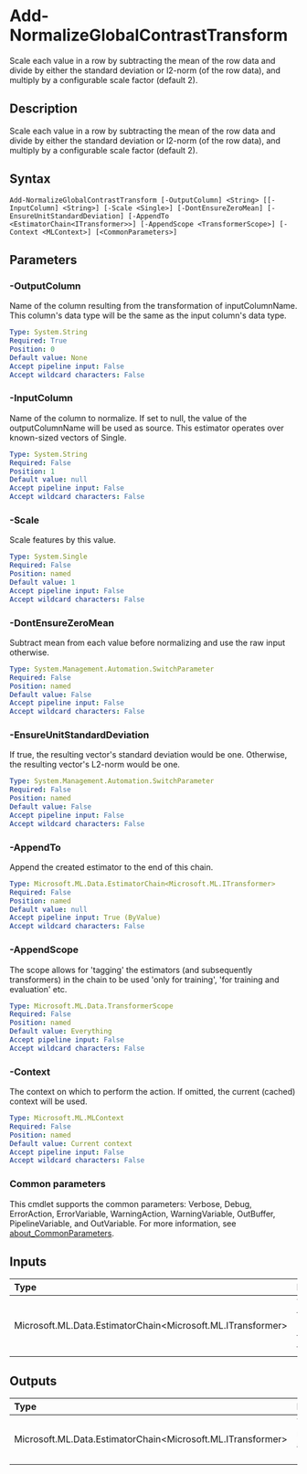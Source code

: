# Add-NormalizeGlobalContrastTransform

Scale each value in a row by subtracting the mean of the row data and divide by either the standard deviation or l2-norm (of the row data), and multiply by a configurable scale factor (default 2).

## Description

Scale each value in a row by subtracting the mean of the row data and divide by either the standard deviation or l2-norm (of the row data), and multiply by a configurable scale factor (default 2).

## Syntax

```
Add-NormalizeGlobalContrastTransform [-OutputColumn] <String> [[-InputColumn] <String>] [-Scale <Single>] [-DontEnsureZeroMean] [-EnsureUnitStandardDeviation] [-AppendTo <EstimatorChain<ITransformer>>] [-AppendScope <TransformerScope>] [-Context <MLContext>] [<CommonParameters>]
```

## Parameters

### -OutputColumn

Name of the column resulting from the transformation of inputColumnName. This column's data type will be the same as the input column's data type.

```yaml
Type: System.String
Required: True
Position: 0
Default value: None
Accept pipeline input: False
Accept wildcard characters: False
```

### -InputColumn

Name of the column to normalize. If set to null, the value of the outputColumnName will be used as source. This estimator operates over known-sized vectors of Single.

```yaml
Type: System.String
Required: False
Position: 1
Default value: null
Accept pipeline input: False
Accept wildcard characters: False
```

### -Scale

Scale features by this value.

```yaml
Type: System.Single
Required: False
Position: named
Default value: 1
Accept pipeline input: False
Accept wildcard characters: False
```

### -DontEnsureZeroMean

Subtract mean from each value before normalizing and use the raw input otherwise.

```yaml
Type: System.Management.Automation.SwitchParameter
Required: False
Position: named
Default value: False
Accept pipeline input: False
Accept wildcard characters: False
```

### -EnsureUnitStandardDeviation

If true, the resulting vector's standard deviation would be one. Otherwise, the resulting vector's L2-norm would be one.

```yaml
Type: System.Management.Automation.SwitchParameter
Required: False
Position: named
Default value: False
Accept pipeline input: False
Accept wildcard characters: False
```

### -AppendTo

Append the created estimator to the end of this chain.

```yaml
Type: Microsoft.ML.Data.EstimatorChain<Microsoft.ML.ITransformer>
Required: False
Position: named
Default value: null
Accept pipeline input: True (ByValue)
Accept wildcard characters: False
```

### -AppendScope

The scope allows for 'tagging' the estimators (and subsequently transformers) in the chain to be used 'only for training', 'for training and evaluation' etc.

```yaml
Type: Microsoft.ML.Data.TransformerScope
Required: False
Position: named
Default value: Everything
Accept pipeline input: False
Accept wildcard characters: False
```

### -Context

The context on which to perform the action. If omitted, the current (cached) context will be used.

```yaml
Type: Microsoft.ML.MLContext
Required: False
Position: named
Default value: Current context
Accept pipeline input: False
Accept wildcard characters: False
```

### Common parameters

This cmdlet supports the common parameters: Verbose, Debug, ErrorAction, ErrorVariable, WarningAction, WarningVariable, OutBuffer, PipelineVariable, and OutVariable. For more information, see [about_CommonParameters](https://go.microsoft.com/fwlink/?LinkID=113216).

## Inputs

| Type | Description |
|:---|:---|
| Microsoft.ML.Data.EstimatorChain<Microsoft.ML.ITransformer> | You can pipe the EstimatorChain to append to this cmdlet. |

## Outputs

| Type | Description |
|:---|:---|
| Microsoft.ML.Data.EstimatorChain<Microsoft.ML.ITransformer> | This cmdlet returns the appended EstimatorChain. |


